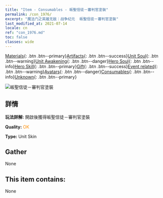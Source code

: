 ```yaml
---
title: "Item - Consumables - 皈聖信徒－審判官塗裝"
permalink: /con_1976/
excerpt: "魔法门之英雄无敌：战争纪元  皈聖信徒－審判官塗裝"
last_modified_at: 2021-07-14
locale: cn
ref: "con_1976.md"
toc: false
classes: wide
---
```

 [Materials](/ItemsCN/){: .btn .btn--primary}[Artifacts](/ItemsCN/Artifacts/){: .btn .btn--success}[Unit Soul](/ItemsCN/UnitSoul/){: .btn .btn--warning}[Unit Awakening](/ItemsCN/UnitAwakening/){: .btn .btn--danger}[Hero Soul](/ItemsCN/HeroSoul/){: .btn .btn--info}[Hero Skill](/ItemsCN/HeroSkill/){: .btn .btn--primary}[Gift](/ItemsCN/Gift/){: .btn .btn--success}[Event related](/ItemsCN/Events/){: .btn .btn--warning}[Avatars](/ItemsCN/Avatars/){: .btn .btn--danger}[Consumables](/ItemsCN/Consumables/){: .btn .btn--info}[Unknown](/ItemsCN/Unknown/){: .btn .btn--primary}

 ![皈聖信徒－審判官塗裝](/images/u/ti_shenpanguanpifu2.jpg)

## 詳情
 **玩法詳解:** 開啟後獲得皈聖信徒－審判官塗裝

 **Quality:** <span style="color: #FF8C00">OK</span>

 **Type:** Unit Skin

## Gather

  None

## This item contains:

  None

